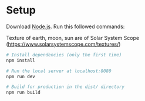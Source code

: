 # Setup

Download [Node.js](https://nodejs.org/en/download/).
Run this followed commands:

Texture of earth, moon, sun are of Solar System Scope (https://www.solarsystemscope.com/textures/)

```bash
# Install dependencies (only the first time)
npm install

# Run the local server at localhost:8080
npm run dev

# Build for production in the dist/ directory
npm run build
```
